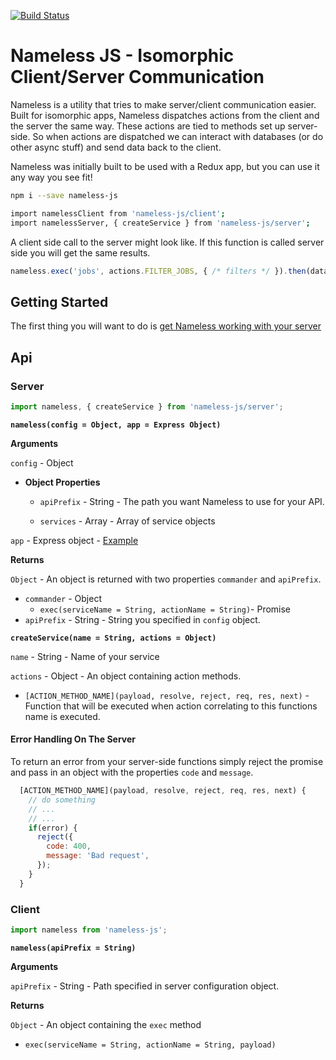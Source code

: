 [![Build Status](https://travis-ci.org/realseanp/nameless-js.svg?branch=master)](https://travis-ci.org/realseanp/nameless-js)

# Nameless JS - Isomorphic Client/Server Communication

Nameless is a utility that tries to make server/client communication easier. Built for isomorphic apps, Nameless dispatches actions from the client and the server the same way. These actions are tied to methods set up server-side. So when actions are dispatched we can interact with databases (or do other async stuff) and send data back to the client.

Nameless was initially built to be used with a Redux app, but you can use it any way you see fit!

```bash
npm i --save nameless-js
```
```bash
import namelessClient from 'nameless-js/client';
import namelessServer, { createService } from 'nameless-js/server';
```

A client side call to the server might look like. If this function is called server side you will get the same results.

```js
nameless.exec('jobs', actions.FILTER_JOBS, { /* filters */ }).then(data => /* do something with data. update store ? */ )));
```

## Getting Started

The first thing you will want to do is [get Nameless working with your server](https://github.com/realseanp/nameless-js/blob/master/read/server.md)


## Api

### Server

```js
import nameless, { createService } from 'nameless-js/server';
```

**`nameless(config = Object, app = Express Object)`**

**Arguments**

`config` - Object

- **Object Properties**

  - `apiPrefix` - String - The path you want Nameless to use for your API.

  - `services` - Array - Array of service objects

`app` - Express object - [Example](http://expressjs.com/en/4x/api.html#express)

**Returns**

`Object` - An object is returned with two properties `commander` and `apiPrefix`.

- `commander` - Object
  - `exec(serviceName = String, actionName = String)`- Promise
- `apiPrefix` - String - String you specified in `config` object.

**`createService(name = String, actions = Object)`**

`name` - String - Name of your service

`actions` - Object - An object containing action methods.

- `[ACTION_METHOD_NAME](payload, resolve, reject, req, res, next)` - Function that will be executed when action correlating to this functions name is executed.

#### Error Handling On The Server

To return an error from your server-side functions simply reject the promise and pass in an object with the properties `code` and `message`.

```js
  [ACTION_METHOD_NAME](payload, resolve, reject, req, res, next) {
    // do something
    // ...
    // ...
    if(error) {
      reject({
        code: 400,
        message: 'Bad request',
      });
    }
  }
```

### Client

```js
import nameless from 'nameless-js';
```

**`nameless(apiPrefix = String)`**

**Arguments**

`apiPrefix` - String - Path specified in server configuration object.

**Returns**

`Object` - An object containing the `exec` method

- `exec(serviceName = String, actionName = String, payload)`
